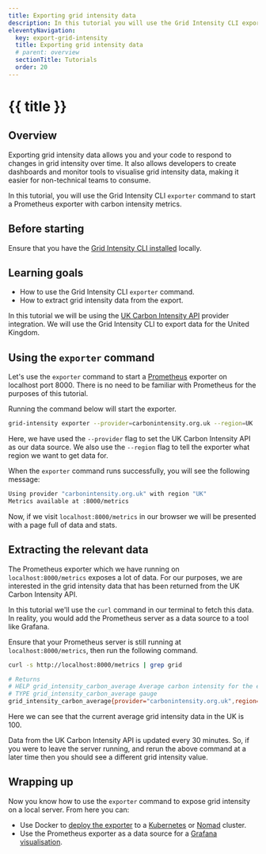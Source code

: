 ```yaml
---
title: Exporting grid intensity data
description: In this tutorial you will use the Grid Intensity CLI exporter to start a Prometheus exporter with carbon intensity metrics.
eleventyNavigation:
  key: export-grid-intensity
  title: Exporting grid intensity data
  # parent: overview
  sectionTitle: Tutorials
  order: 20
---
```

# {{ title }}

## Overview

Exporting grid intensity data allows you and your code to respond to changes in grid intensity over time. It also allows developers to create dashboards and monitor tools to visualise grid intensity data, making it easier for non-technical teams to consume.

In this tutorial, you will use the Grid Intensity CLI `exporter` command to start a Prometheus exporter with carbon intensity metrics.

## Before starting

Ensure that you have the [Grid Intensity CLI installed](/grid-intensity-cli/installation) locally.

## Learning goals

- How to use the Grid Intensity CLI `exporter` command.
- How to extract grid intensity data from the export.

In this tutorial we will be using the [UK Carbon Intensity API](https://carbonintensity.org.uk/) provider integration. We will use the Grid Intensity CLI to export data for the United Kingdom.

## Using the `exporter` command

Let's use the `exporter` command to start a [Prometheus](https://prometheus.io/) exporter on localhost port 8000. There is no need to be familiar with Prometheus for the purposes of this tutorial.

Running the command below will start the exporter.

```bash
grid-intensity exporter --provider=carbonintensity.org.uk --region=UK
```

Here, we have used the `--provider` flag to set the UK Carbon Intensity API as our data source. We also use the `--region` flag to tell the exporter what region we want to get data for.

When the `exporter` command runs successfully, you will see the following message:

```bash
Using provider "carbonintensity.org.uk" with region "UK"
Metrics available at :8000/metrics
```

Now, if we visit `localhost:8000/metrics` in our browser we will be presented with a page full of data and stats.

## Extracting the relevant data

The Prometheus exporter which we have running on `localhost:8000/metrics` exposes a lot of data. For our purposes, we are interested in the grid intensity data that has been returned from the UK Carbon Intensity API.

In this tutorial we'll use the `curl` command in our terminal to fetch this data. In reality, you would add the Prometheus server as a data source to a tool like Grafana.

Ensure that your Prometheus server is still running at `localhost:8000/metrics`, then run the following command.

```bash
curl -s http://localhost:8000/metrics | grep grid

# Returns
# HELP grid_intensity_carbon_average Average carbon intensity for the electricity grid in this region.
# TYPE grid_intensity_carbon_average gauge
grid_intensity_carbon_average{provider="carbonintensity.org.uk",region="UK",units="gCO2 per kWh"} 100
```

Here we can see that the current average grid intensity data in the UK is 100. 

<div class="alert alert-info">
  <p>Data from the UK Carbon Intensity API is updated every 30 minutes. So, if you were to leave the server running, and rerun the above command at a later time then you should see a different grid intensity value.</p>
</div>

## Wrapping up

Now you know how to use the `exporter` command to expose grid intensity on a local server. From here you can:

- Use Docker to [deploy the exporter](https://github.com/thegreenwebfoundation/grid-intensity-go#docker-image) to a [Kubernetes](https://github.com/thegreenwebfoundation/grid-intensity-go#kubernetes) or [Nomad](https://github.com/thegreenwebfoundation/grid-intensity-go#nomad) cluster.
- Use the Prometheus exporter as a data source for a [Grafana visualisation](https://prometheus.io/docs/visualization/grafana/).

